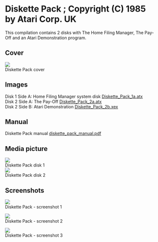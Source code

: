 # Diskette Pack ; Copyright (C) 1985 by Atari Corp. UK  
This compilation contains 2 disks with The Home Filing Manager, The Pay-Off and an Atari Demonstration program.  
  
## Cover  
![](attachments/diskette_pack.jpg)  
Diskette Pack cover  
  
## Images  
Disk 1 Side A: Home Filing Manager system disk [Diskette_Pack_1a.atx](attachments/Diskette_Pack_1a.atx)  
Disk 2 Side A: The Pay-Off [Diskette_Pack_2a.atx](attachments/Diskette_Pack_2a.atx)  
Disk 2 Side B: Atari Demonstration [Diskette_Pack_2b.xex](attachments/Diskette_Pack_2b.xex)  
  
## Manual  
Diskette Pack manual [diskette_pack_manual.pdf](attachments/diskette_pack_manual.pdf)  
  
## Media picture  
![](attachments/Diskette_Pack_disk1.jpg)  
Diskette Pack disk 1  
![](attachments/Diskette_Pack_disk2.jpg)  
Diskette Pack disk 2  
  
## Screenshots  
![](attachments/diskette_pack_screenshot1.jpg)  
Diskette Pack - screenshot 1  
  
![](attachments/diskette_pack_screenshot2.jpg)  
Diskette Pack - screenshot 2  
  
![](attachments/diskette_pack_screenshot3.jpg)  
Diskette Pack - screenshot 3  
  

